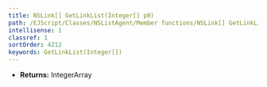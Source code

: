 ```yaml
---
title: NSLink[] GetLinkList(Integer[] p0)
path: /EJScript/Classes/NSListAgent/Member functions/NSLink[] GetLinkList(Integer[] p_0)
intellisense: 1
classref: 1
sortOrder: 4212
keywords: GetLinkList(Integer[])
---
```



* **Returns:** IntegerArray


